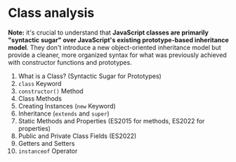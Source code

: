 # Class analysis

**Note:** it's crucial to understand that **JavaScript
classes are primarily "syntactic sugar" over JavaScript's
existing prototype-based inheritance model**. They don't
introduce a new object-oriented inheritance model but
provide a cleaner, more organized syntax for what was
previously achieved with constructor functions and
prototypes.

1. What is a Class? (Syntactic Sugar for Prototypes)
2. `class` Keyword
3. `constructor()` Method
4. Class Methods
5. Creating Instances (`new` Keyword)
6. Inheritance (`extends` and `super`)
7. Static Methods and Properties (ES2015 for methods, ES2022 for properties)
8. Public and Private Class Fields (ES2022)
9. Getters and Setters
10. `instanceof` Operator
